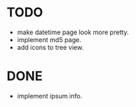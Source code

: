 # TODO

* make datetime page look more pretty.
* implement md5 page.
* add icons to tree view.

# DONE

* implement ipsum info.
